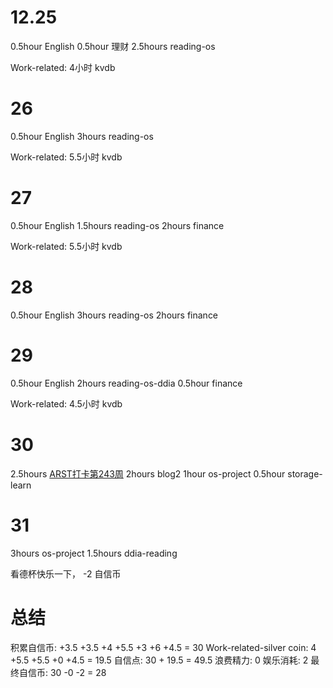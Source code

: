 # 12.25
0.5hour English
0.5hour 理财
2.5hours reading-os

Work-related:
4小时 kvdb

# 26
0.5hour English
3hours reading-os

Work-related:
5.5小时 kvdb

# 27
0.5hour English
1.5hours reading-os
2hours finance

Work-related:
5.5小时 kvdb

# 28
0.5hour English
3hours reading-os
2hours finance

# 29
0.5hour English
2hours reading-os-ddia
0.5hour finance

Work-related:
4.5小时 kvdb

# 30
2.5hours [ARST打卡第243周](https://www.wolfdan.cn/arst%E6%89%93%E5%8D%A1%E7%AC%AC243%E5%91%A8/)
2hours blog2
1hour os-project
0.5hour storage-learn

# 31
3hours os-project
1.5hours ddia-reading

看德杯快乐一下， -2 自信币

# 总结
积累自信币: +3.5 +3.5 +4 +5.5 +3 +6 +4.5 = 30
Work-related-silver coin: 4 +5.5 +5.5 +0 +4.5 = 19.5
自信点: 30 + 19.5 = 49.5
浪费精力: 0
娱乐消耗: 2 
最终自信币: 30 -0 -2 = 28

